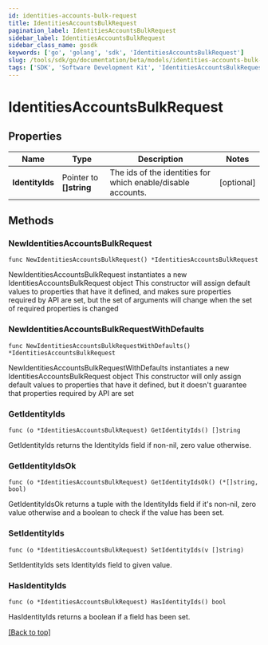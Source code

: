 ```yaml
---
id: identities-accounts-bulk-request
title: IdentitiesAccountsBulkRequest
pagination_label: IdentitiesAccountsBulkRequest
sidebar_label: IdentitiesAccountsBulkRequest
sidebar_class_name: gosdk
keywords: ['go', 'golang', 'sdk', 'IdentitiesAccountsBulkRequest'] 
slug: /tools/sdk/go/documentation/beta/models/identities-accounts-bulk-request
tags: ['SDK', 'Software Development Kit', 'IdentitiesAccountsBulkRequest']
---
```


# IdentitiesAccountsBulkRequest

## Properties

Name | Type | Description | Notes
------------ | ------------- | ------------- | -------------
**IdentityIds** | Pointer to **[]string** | The ids of the identities for which enable/disable accounts. | [optional] 

## Methods

### NewIdentitiesAccountsBulkRequest

`func NewIdentitiesAccountsBulkRequest() *IdentitiesAccountsBulkRequest`

NewIdentitiesAccountsBulkRequest instantiates a new IdentitiesAccountsBulkRequest object
This constructor will assign default values to properties that have it defined,
and makes sure properties required by API are set, but the set of arguments
will change when the set of required properties is changed

### NewIdentitiesAccountsBulkRequestWithDefaults

`func NewIdentitiesAccountsBulkRequestWithDefaults() *IdentitiesAccountsBulkRequest`

NewIdentitiesAccountsBulkRequestWithDefaults instantiates a new IdentitiesAccountsBulkRequest object
This constructor will only assign default values to properties that have it defined,
but it doesn't guarantee that properties required by API are set

### GetIdentityIds

`func (o *IdentitiesAccountsBulkRequest) GetIdentityIds() []string`

GetIdentityIds returns the IdentityIds field if non-nil, zero value otherwise.

### GetIdentityIdsOk

`func (o *IdentitiesAccountsBulkRequest) GetIdentityIdsOk() (*[]string, bool)`

GetIdentityIdsOk returns a tuple with the IdentityIds field if it's non-nil, zero value otherwise
and a boolean to check if the value has been set.

### SetIdentityIds

`func (o *IdentitiesAccountsBulkRequest) SetIdentityIds(v []string)`

SetIdentityIds sets IdentityIds field to given value.

### HasIdentityIds

`func (o *IdentitiesAccountsBulkRequest) HasIdentityIds() bool`

HasIdentityIds returns a boolean if a field has been set.


[[Back to top]](#) 


